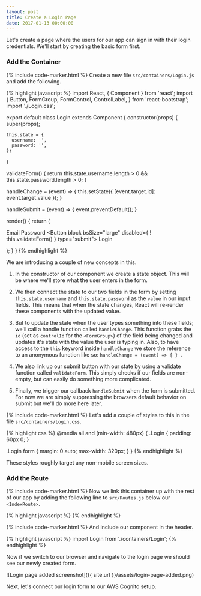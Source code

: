 ```yaml
---
layout: post
title: Create a Login Page
date: 2017-01-13 00:00:00
---
```


Let's create a page where the users for our app can sign in with their login credentials. We'll start by creating the basic form first.

### Add the Container

{% include code-marker.html %} Create a new file `src/containers/Login.js` and add the following.

{% highlight javascript %}
import React, { Component } from 'react';
import {
  Button,
  FormGroup,
  FormControl,
  ControlLabel,
} from 'react-bootstrap';
import './Login.css';

export default class Login extends Component {
  constructor(props) {
    super(props);

    this.state = {
      username: '',
      password: '',
    };
  }

  validateForm() {
    return this.state.username.length > 0
      && this.state.password.length > 0;
  }

  handleChange = (event) => {
    this.setState({
      [event.target.id]: event.target.value
    });
  }

  handleSubmit = (event) => {
    event.preventDefault();
  }

  render() {
    return (
      <div className="Login">
        <form onSubmit={this.handleSubmit}>
          <FormGroup controlId="username" bsSize="large">
            <ControlLabel>Email</ControlLabel>
            <FormControl
              type="text"
              value={this.state.username}
              onChange={this.handleChange} />
          </FormGroup>
          <FormGroup controlId="password" bsSize="large">
            <ControlLabel>Password</ControlLabel>
            <FormControl
              value={this.state.password}
              onChange={this.handleChange}
              type="password" />
          </FormGroup>
          <Button
            block
            bsSize="large"
            disabled={ ! this.validateForm() }
            type="submit">
            Login
          </Button>
        </form>
      </div>
    );
  }
}
{% endhighlight %}

We are introducing a couple of new concepts in this.

1. In the constructor of our component we create a state object. This will be where we'll store what the user enters in the form.

2. We then connect the state to our two fields in the form by setting `this.state.username` and `this.state.password` as the `value` in our input fields. This means that when the state changes, React will re-render these components with the updated value.

3. But to update the state when the user types something into these fields; we'll call a handle function called `handleChange`. This function grabs the `id` (set as `controlId` for the `<FormGroup>`) of the field being changed and updates it's state with the value the user is typing in. Also, to have access to the `this` keyword inside `handleChange` we store the reference to an anonymous function like so: `handleChange = (event) => { } `.

4. We also link up our submit button with our state by using a validate function called `validateForm`. This simply checks if our fields are non-empty, but can easily do something more complicated.

5. Finally, we trigger our callback `handleSubmit` when the form is submitted. For now we are simply suppressing the browsers default behavior on submit but we'll do more here later.

{% include code-marker.html %} Let's add a couple of styles to this in the file `src/containers/Login.css`.

{% highlight css %}
@media all and (min-width: 480px) {
  .Login {
    padding: 60px 0;
  }

  .Login form {
    margin: 0 auto;
    max-width: 320px;
  }
}
{% endhighlight %}

These styles roughly target any non-mobile screen sizes.

### Add the Route

{% include code-marker.html %} Now we link this container up with the rest of our app by adding the following line to `src/Routes.js` below our `<IndexRoute>`.

{% highlight javascript %}
<Route path="login" component={Login} />
{% endhighlight %}

{% include code-marker.html %} And include our component in the header.

{% highlight javascript %}
import Login from './containers/Login';
{% endhighlight %}

Now if we switch to our browser and navigate to the login page we should see our newly created form.

![Login page added screenshot]({{ site.url }}/assets/login-page-added.png)

Next, let's connect our login form to our AWS Cognito setup.
